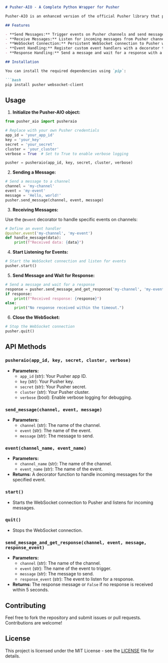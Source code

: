```markdown
# Pusher-AIO - A Complete Python Wrapper for Pusher

Pusher-AIO is an enhanced version of the official Pusher library that provides both message sending and receiving capabilities, including handling WebSocket connections and events. The official Pusher library only supports sending messages, but Pusher-AIO takes it a step further by allowing users to receive and handle messages from channels, making it a complete solution for working with Pusher in Python.

## Features

- **Send Messages:** Trigger events on Pusher channels and send messages.
- **Receive Messages:** Listen for incoming messages from Pusher channels with support for custom event handlers.
- **WebSocket Connection:** Persistent WebSocket connection to Pusher with automatic reconnection.
- **Event Handling:** Register custom event handlers with a decorator to manage different events on specific channels.
- **Response Handling:** Send a message and wait for a response with a 5-second timeout, enabling a full communication cycle.

## Installation

You can install the required dependencies using `pip`:

```bash
pip install pusher websocket-client
```

## Usage

1. **Initialize the Pusher-AIO object:**

```python
from pusher_aio import pusheraio

# Replace with your own Pusher credentials
app_id = 'your_app_id'
key = 'your_key'
secret = 'your_secret'
cluster = 'your_cluster'
verbose = True  # Set to True to enable verbose logging

pusher = pusheraio(app_id, key, secret, cluster, verbose)
```

2. **Sending a Message:**

```python
# Send a message to a channel
channel = 'my-channel'
event = 'my-event'
message = 'Hello, world!'
pusher.send_message(channel, event, message)
```

3. **Receiving Messages:**

Use the `@event` decorator to handle specific events on channels:

```python
# Define an event handler
@pusher.event('my-channel', 'my-event')
def handle_message(data):
    print(f"Received data: {data}")
```

4. **Start Listening for Events:**

```python
# Start the WebSocket connection and listen for events
pusher.start()
```

5. **Send Message and Wait for Response:**

```python
# Send a message and wait for a response
response = pusher.send_message_and_get_response('my-channel', 'my-event', 'Hello!', 'response-event')
if response:
    print(f"Received response: {response}")
else:
    print("No response received within the timeout.")
```

6. **Close the WebSocket:**

```python
# Stop the WebSocket connection
pusher.quit()
```

## API Methods

### `pusheraio(app_id, key, secret, cluster, verbose)`
- **Parameters:**
  - `app_id` (str): Your Pusher app ID.
  - `key` (str): Your Pusher key.
  - `secret` (str): Your Pusher secret.
  - `cluster` (str): Your Pusher cluster.
  - `verbose` (bool): Enable verbose logging for debugging.

### `send_message(channel, event, message)`
- **Parameters:**
  - `channel` (str): The name of the channel.
  - `event` (str): The name of the event.
  - `message` (str): The message to send.

### `event(channel_name, event_name)`
- **Parameters:**
  - `channel_name` (str): The name of the channel.
  - `event_name` (str): The name of the event.
- **Returns:** A decorator function to handle incoming messages for the specified event.

### `start()`
- Starts the WebSocket connection to Pusher and listens for incoming messages.

### `quit()`
- Stops the WebSocket connection.

### `send_message_and_get_response(channel, event, message, response_event)`
- **Parameters:**
  - `channel` (str): The name of the channel.
  - `event` (str): The name of the event to trigger.
  - `message` (str): The message to send.
  - `response_event` (str): The event to listen for a response.
- **Returns:** The response message or `False` if no response is received within 5 seconds.

## Contributing

Feel free to fork the repository and submit issues or pull requests. Contributions are welcome!

## License

This project is licensed under the MIT License - see the [LICENSE](LICENSE) file for details.
```